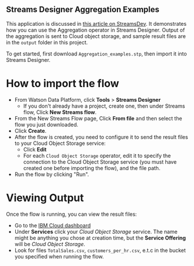 ## Streams Designer Aggregation Examples

This application is discussed in [this article on StreamsDev](https://developer.ibm.com/streamsdev/2018/01/12/calculate-moving-averages-real-time-data-streams-designer/).  It demonstrates how you can use the Aggregation operator in Streams Designer. Output of the aggregation is sent to Cloud object storage, and sample result files are in the `output` folder in this project.

To get started, first download `Aggregation_examples.stp`, then import it into Streams Designer.

# How to import the flow

- From Watson Data Platform, click **Tools** > **Streams Designer**
  - If you don't already have a project, create one, then under Streams flow, Click **New Streams flow**.
- From the New Streams Flow page, Click **From file** and then select the flow you just downloaded.
- Click **Create**.
- After the flow is created, you need to configure it to send the result files to your Cloud Object Storage service:
  - Click **Edit**
  - For each `Cloud Object Storage` operator, edit it to specify the connection to the Cloud Object Storage service (you must have created one before importing the flow), and the file path.
- Run the flow by clicking "Run".

# Viewing Output
Once the flow is running, you can view the result files:
- Go to the [IBM Cloud dashboard](https://console.bluemix.net/dashboard/apps)
- Under **Services** click your *Cloud Object Storage* service. The name might be anything you chose at creation time, but the **Service Offering** will be *Cloud Object Storage*.
- Look for files `TotalSales.csv`, `customers_per_hr.csv`, e.t.c in the bucket you specified when running the flow.
